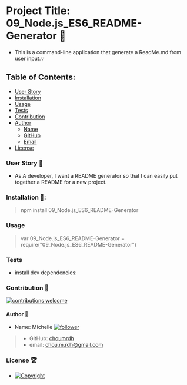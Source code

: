   # Project Title: 09_Node.js_ES6_README-Generator :raised_hands:
  - This is a command-line application that generate a ReadMe.md from user input.:bulb: 

  ## Table of Contents:
  - [User Story](https://github.com/choumrdh/09_Node.js_ES6_README-Generator#user-story-speech_balloon)
  - [Installation](https://github.com/choumrdh/09_Node.js_ES6_README-Generator#installation-floppy_disk)
  - [Usage](https://github.com/choumrdh/09_Node.js_ES6_README-Generator#usage)
  - [Tests](https://github.com/choumrdh/09_Node.js_ES6_README-Generator#tests)
  - [Contribution](https://github.com/choumrdh/09_Node.js_ES6_README-Generator#contribution-handshake)
  - [Author](https://github.com/choumrdh/09_Node.js_ES6_README-Generator#author-bust_in_silhouette)
    - [Name](https://github.com/choumrdh/09_Node.js_ES6_README-Generator#author-bust_in_silhouette)
    - [GitHub](https://github.com/choumrdh/09_Node.js_ES6_README-Generator#author-bust_in_silhouette)
    - [Email](https://github.com/choumrdh/09_Node.js_ES6_README-Generator#author-bust_in_silhouette)
  - [License](https://github.com/choumrdh/09_Node.js_ES6_README-Generator#license-trophy)
  
  ### User Story :speech_balloon:
  - As A developer, I want a README generator so that I can easily put together a README for a new project.
  
  ###  Installation :floppy_disk::
  
  > npm install 09_Node.js_ES6_README-Generator 

  ### Usage
   
  > var 09_Node.js_ES6_README-Generator = require("09_Node.js_ES6_README-Generator")

  ### Tests
  - install dev dependencies:
  

 ### Contribution :handshake: 
 [![contributions welcome](https://img.shields.io/badge/contributions-welcome-brightgreen.svg?style=flat)](https://github.com/choumrdh/09_Node.js_ES6_README-Generator/issues)
  
  
 
  
  #### 	Author :bust_in_silhouette:
   - Name: Michelle [![follower](https://img.shields.io/github/followers/choumrdh?label=follower&style=social)](https://github.com/choumrdh?tab=followers)
  
  > - GitHub: [choumrdh](https://github.com/choumrdh)
  > - email: chou.m.rdh@gmail.com
  >
  
 ### License :trophy:
  > 
  - [![Copyright](https://img.shields.io/badge/Copyright-Michelle-blue)](https://github.com/choumrdh)
